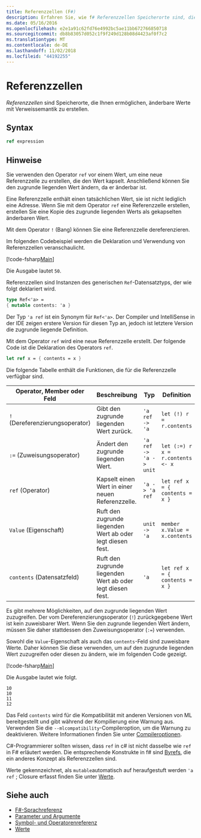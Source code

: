 ```yaml
---
title: Referenzzellen (F#)
description: Erfahren Sie, wie f# Referenzzellen Speicherorte sind, die Ihnen ermöglichen, änderbare Werte mit Verweissemantik zu erstellen.
ms.date: 05/16/2016
ms.openlocfilehash: e2e1a91c62fd76e4992bc5ae11bb672766850718
ms.sourcegitcommit: db8b83057d052c1f9f249d128b08d4423af0f7c2
ms.translationtype: MT
ms.contentlocale: de-DE
ms.lasthandoff: 11/02/2018
ms.locfileid: "44192255"
---
```

# <a name="reference-cells"></a>Referenzzellen

*Referenzzellen* sind Speicherorte, die Ihnen ermöglichen, änderbare Werte mit Verweissemantik zu erstellen.

## <a name="syntax"></a>Syntax

```fsharp
ref expression
```

## <a name="remarks"></a>Hinweise

Sie verwenden den Operator `ref` vor einem Wert, um eine neue Referenzzelle zu erstellen, die den Wert kapselt. Anschließend können Sie den zugrunde liegenden Wert ändern, da er änderbar ist.

Eine Referenzzelle enthält einen tatsächlichen Wert, sie ist nicht lediglich eine Adresse. Wenn Sie mit dem Operator `ref` eine Referenzzelle erstellen, erstellen Sie eine Kopie des zugrunde liegenden Werts als gekapselten änderbaren Wert.

Mit dem Operator `!` (Bang) können Sie eine Referenzzelle dereferenzieren.

Im folgenden Codebeispiel werden die Deklaration und Verwendung von Referenzzellen veranschaulicht.

[!code-fsharp[Main](../../../samples/snippets/fsharp/lang-ref-1/snippet2201.fs)]

Die Ausgabe lautet `50`.

Referenzzellen sind Instanzen des generischen `Ref`-Datensatztyps, der wie folgt deklariert wird.

```fsharp
type Ref<'a> =
{ mutable contents: 'a }
```

Der Typ `'a ref` ist ein Synonym für `Ref<'a>`. Der Compiler und IntelliSense in der IDE zeigen erstere Version für diesen Typ an, jedoch ist letztere Version die zugrunde liegende Definition.

Mit dem Operator `ref` wird eine neue Referenzzelle erstellt. Der folgende Code ist die Deklaration des Operators `ref`.

```fsharp
let ref x = { contents = x }
```

Die folgende Tabelle enthält die Funktionen, die für die Referenzzelle verfügbar sind.

|Operator, Member oder Feld|Beschreibung|Typ|Definition|
|--------------------------|-----------|----|----------|
|`!` (Dereferenzierungsoperator)|Gibt den zugrunde liegenden Wert zurück.|`'a ref -> 'a`|`let (!) r = r.contents`|
|`:=` (Zuweisungsoperator)|Ändert den zugrunde liegenden Wert.|`'a ref -> 'a -> unit`|`let (:=) r x = r.contents <- x`|
|`ref` (Operator)|Kapselt einen Wert in einer neuen Referenzzelle.|`'a -> 'a ref`|`let ref x = { contents = x }`|
|`Value` (Eigenschaft)|Ruft den zugrunde liegenden Wert ab oder legt diesen fest.|`unit -> 'a`|`member x.Value = x.contents`|
|`contents` (Datensatzfeld)|Ruft den zugrunde liegenden Wert ab oder legt diesen fest.|`'a`|`let ref x = { contents = x }`|
Es gibt mehrere Möglichkeiten, auf den zugrunde liegenden Wert zuzugreifen. Der vom Dereferenzierungsoperator (`!`) zurückgegebene Wert ist kein zuweisbarer Wert. Wenn Sie den zugrunde liegenden Wert ändern, müssen Sie daher stattdessen den Zuweisungsoperator (`:=`) verwenden.

Sowohl die `Value`-Eigenschaft als auch das `contents`-Feld sind zuweisbare Werte. Daher können Sie diese verwenden, um auf den zugrunde liegenden Wert zuzugreifen oder diesen zu ändern, wie im folgenden Code gezeigt.

[!code-fsharp[Main](../../../samples/snippets/fsharp/lang-ref-1/snippet2203.fs)]

Die Ausgabe lautet wie folgt.

```
10
10
11
12
```

Das Feld `contents` wird für die Kompatibilität mit anderen Versionen von ML bereitgestellt und gibt während der Kompilierung eine Warnung aus. Verwenden Sie die `--mlcompatibility`-Compileroption, um die Warnung zu deaktivieren. Weitere Informationen finden Sie unter [Compileroptionen](compiler-options.md).

C#-Programmierer sollten wissen, dass `ref` in c# ist nicht dasselbe wie `ref` in F# erläutert werden. Die entsprechende Konstrukte in f# sind [Byrefs](byrefs.md), die ein anderes Konzept als Referenzzellen sind.

Werte gekennzeichnet, als `mutable`automatisch auf heraufgestuft werden `'a ref` ; Closure erfasst finden Sie unter [Werte](values/index.md).

## <a name="see-also"></a>Siehe auch

- [F#-Sprachreferenz](index.md)
- [Parameter und Argumente](parameters-and-arguments.md)
- [Symbol- und Operatorenreferenz](symbol-and-operator-reference/index.md)
- [Werte](values/index.md)
